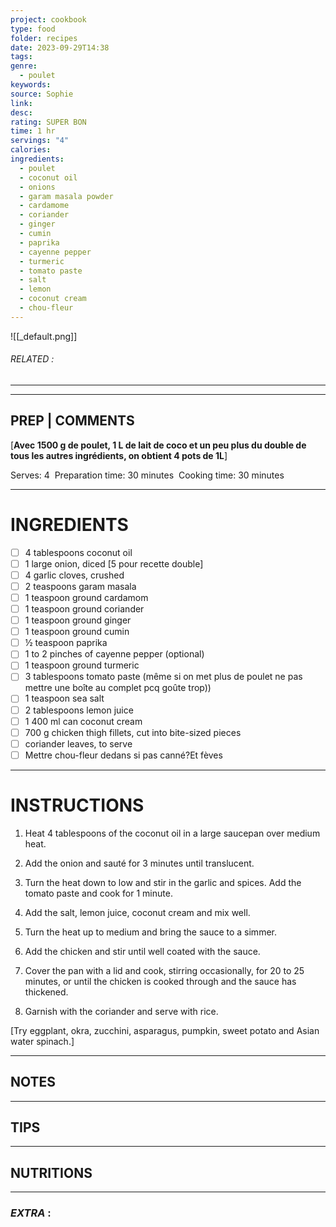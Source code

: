 ```yaml
---
project: cookbook
type: food
folder: recipes
date: 2023-09-29T14:38
tags: 
genre:
  - poulet
keywords: 
source: Sophie
link: 
desc: 
rating: SUPER BON
time: 1 hr
servings: "4"
calories: 
ingredients:
  - poulet
  - coconut oil
  - onions
  - garam masala powder
  - cardamome
  - coriander
  - ginger
  - cumin
  - paprika
  - cayenne pepper
  - turmeric
  - tomato paste
  - salt
  - lemon
  - coconut cream
  - chou-fleur
---
```


![[_default.png]]
###### *RELATED* : 
---


---
## PREP | COMMENTS

[**Avec 1500 g de poulet, 1 L de lait de coco et un peu plus du double de tous les autres ingrédients, on obtient 4 pots de 1L**]

Serves: 4 
Preparation time: 30 minutes 
Cooking time: 30 minutes

---
# INGREDIENTS

- [ ] 4 tablespoons coconut oil
- [ ] 1 large onion, diced [5 pour recette double]
- [ ] 4 garlic cloves, crushed
- [ ] 2 teaspoons garam masala
- [ ] 1 teaspoon ground cardamom
- [ ] 1 teaspoon ground coriander
- [ ] 1 teaspoon ground ginger
- [ ] 1 teaspoon ground cumin
- [ ] ½ teaspoon paprika
- [ ] 1 to 2 pinches of cayenne pepper (optional)
- [ ] 1 teaspoon ground turmeric
- [ ] 3 tablespoons tomato paste (même si on met plus de poulet ne pas mettre une boîte au complet pcq goûte trop))
- [ ] 1 teaspoon sea salt
- [ ] 2 tablespoons lemon juice
- [ ] 1 400 ml can coconut cream
- [ ] 700 g chicken thigh fillets, cut into bite-sized pieces
- [ ] coriander leaves, to serve
- [ ] Mettre chou-fleur dedans si pas canné?Et fèves

---
# INSTRUCTIONS

1. Heat 4 tablespoons of the coconut oil in a large saucepan over medium heat.
    
2. Add the onion and sauté for 3 minutes until translucent.
    
3. Turn the heat down to low and stir in the garlic and spices. Add the tomato paste and cook for 1 minute.
    
4. Add the salt, lemon juice, coconut cream and mix well.
    
5. Turn the heat up to medium and bring the sauce to a simmer.
    
6. Add the chicken and stir until well coated with the sauce.
    
7. Cover the pan with a lid and cook, stirring occasionally, for 20 to 25 minutes, or until the chicken is cooked through and the sauce has thickened.
    
8. Garnish with the coriander and serve with rice.

[Try eggplant, okra, zucchini, asparagus, pumpkin, sweet potato and Asian water spinach.]

---
## NOTES



---
## TIPS



---
## NUTRITIONS



---
### *EXTRA* :



